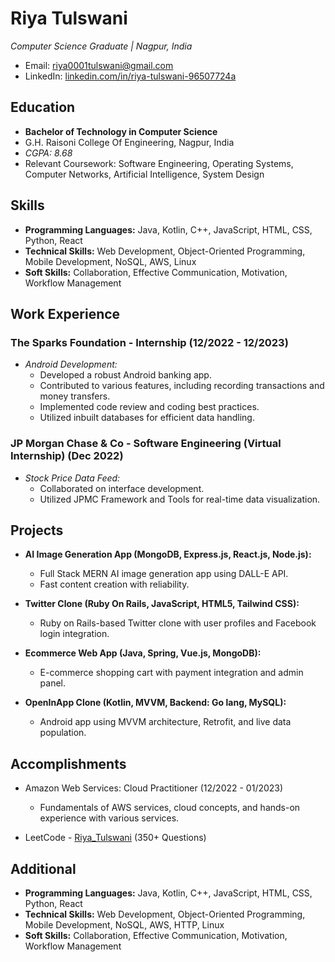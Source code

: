 # Riya Tulswani

*Computer Science Graduate | Nagpur, India*
  
- Email: [riya0001tulswani@gmail.com](mailto:riya0001tulswani@gmail.com)
- LinkedIn: [linkedin.com/in/riya-tulswani-96507724a](https://www.linkedin.com/in/riya-tulswani-96507724a)

## Education

- **Bachelor of Technology in Computer Science**
- G.H. Raisoni College Of Engineering, Nagpur, India
- *CGPA: 8.68*
- Relevant Coursework: Software Engineering, Operating Systems, Computer Networks, Artificial Intelligence, System Design

## Skills

- **Programming Languages:** Java, Kotlin, C++, JavaScript, HTML, CSS, Python, React
- **Technical Skills:** Web Development, Object-Oriented Programming, Mobile Development, NoSQL, AWS, Linux
- **Soft Skills:** Collaboration, Effective Communication, Motivation, Workflow Management

## Work Experience

### The Sparks Foundation - Internship (12/2022 - 12/2023)

- *Android Development:*
  - Developed a robust Android banking app.
  - Contributed to various features, including recording transactions and money transfers.
  - Implemented code review and coding best practices.
  - Utilized inbuilt databases for efficient data handling.

### JP Morgan Chase & Co - Software Engineering (Virtual Internship) (Dec 2022)

- *Stock Price Data Feed:*
  - Collaborated on interface development.
  - Utilized JPMC Framework and Tools for real-time data visualization.

## Projects

- **AI Image Generation App (MongoDB, Express.js, React.js, Node.js):**
  - Full Stack MERN AI image generation app using DALL-E API.
  - Fast content creation with reliability.

- **Twitter Clone (Ruby On Rails, JavaScript, HTML5, Tailwind CSS):**
  - Ruby on Rails-based Twitter clone with user profiles and Facebook login integration.

- **Ecommerce Web App (Java, Spring, Vue.js, MongoDB):**
  - E-commerce shopping cart with payment integration and admin panel.

- **OpenInApp Clone (Kotlin, MVVM, Backend: Go lang, MySQL):**
  - Android app using MVVM architecture, Retrofit, and live data population.

## Accomplishments

- Amazon Web Services: Cloud Practitioner (12/2022 - 01/2023)
  - Fundamentals of AWS services, cloud concepts, and hands-on experience with various services.

- LeetCode - [Riya_Tulswani](https://leetcode.com/Riya_Tulswani) (350+ Questions)

## Additional

- **Programming Languages:** Java, Kotlin, C++, JavaScript, HTML, CSS, Python, React
- **Technical Skills:** Web Development, Object-Oriented Programming, Mobile Development, NoSQL, AWS, HTTP, Linux
- **Soft Skills:** Collaboration, Effective Communication, Motivation, Workflow Management
